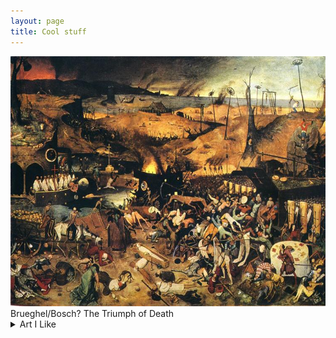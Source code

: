 ```yaml
---
layout: page
title: Cool stuff
---
```


<div class="gallery">
  <a target="_blank" href="The_Triumph_of_Death_by_Pieter_Bruegel_the_Elder.jpg">
    <img src="/thumbnail/Brueghel-the-triumph-of-death.jpg" alt="test" width="600" height="400">
  </a>
  <div class="desc">Brueghel/Bosch? The Triumph of Death</div>
</div>

<details>
  <summary>Art I Like</summary>
  <img src="/The_Triumph_of_Death_by_Pieter_Bruegel_the_Elder.jpg"/>
  Bosch The Temptation of St.Anthony
  <img src="/images/Brueghel_hunters_in_the_snow.jpg"/>
  Brueghel Hunters in the Snow
  <img src="/images/Brueghel-the-triumph-of-death.jpg"/>
  Brueghel/Bosch? The Triumph of Death
  <img src="/images/john_waterhouse_magic_circle.jpg" width="750"/>
  Waterhouse Magic Circle
  <img src="/images/john_waterhouse_lady_of_shalott.jpg"/)
  Waterhouse The Lday of Shalott
  
</details>


### Microscopy
electron images


immunofluorescence images


xenium in situ images

### Monkeys


### Books


<br>
<br>
<br>





